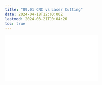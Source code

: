 ```yaml
---
title: "09.01 CNC vs Laser Cutting"
date: 2024-04-18T12:00:00Z
lastmod: 2024-03-21T10:04:26
toc: true
---
```


![Link to included file content](../../../../digital-fabrication/cnc/cnc-vs-laser-cutting.md)

